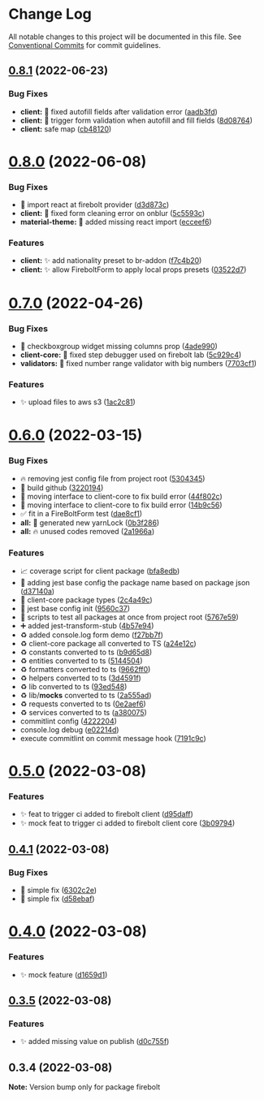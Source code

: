 # Change Log

All notable changes to this project will be documented in this file.
See [Conventional Commits](https://conventionalcommits.org) for commit guidelines.

## [0.8.1](https://github.com/IQ-tech/firebolt/compare/v0.8.0...v0.8.1) (2022-06-23)


### Bug Fixes

* **client:** :bug: fixed autofill fields after validation error ([aadb3fd](https://github.com/IQ-tech/firebolt/commit/aadb3fd33bbb1e0214cfd96894dafebd0d4d59bf))
* **client:** :bug: trigger form validation when autofill and fill fields ([8d08764](https://github.com/IQ-tech/firebolt/commit/8d08764bdebd71efef6d4f059c1da7fa48d3a693))
* **client:** safe map ([cb48120](https://github.com/IQ-tech/firebolt/commit/cb48120410fdfdd4bd3fd9d4f0e084a66325ceff))





# [0.8.0](https://github.com/IQ-tech/firebolt/compare/v0.7.0...v0.8.0) (2022-06-08)


### Bug Fixes

* 🐛 import react at firebolt provider ([d3d873c](https://github.com/IQ-tech/firebolt/commit/d3d873c0c3b18db124979f14148928d6219533d1))
* **client:** :bug: fixed form cleaning error on onblur ([5c5593c](https://github.com/IQ-tech/firebolt/commit/5c5593ca62d76019e4bf55353dd7437c35612948))
* **material-theme:** :bug: added missing react import ([ecceef6](https://github.com/IQ-tech/firebolt/commit/ecceef6ef55142a1bd19ce34d7bc160f5945bcb9))


### Features

* **client:** :sparkles: add nationality preset to br-addon ([f7c4b20](https://github.com/IQ-tech/firebolt/commit/f7c4b201cbb8cd43e34923180a85645b8a4e7e10))
* **client:** :sparkles: allow FireboltForm to apply local props presets ([03522d7](https://github.com/IQ-tech/firebolt/commit/03522d7de16e73637b01999c06428c5a10317901))





# [0.7.0](https://github.com/IQ-tech/firebolt/compare/v0.6.0...v0.7.0) (2022-04-26)


### Bug Fixes

* 🐛 checkboxgroup widget missing columns prop ([4ade990](https://github.com/IQ-tech/firebolt/commit/4ade9900231a6010918d9218c06080e847715b10))
* **client-core:** :bug: fixed step debugger used on firebolt lab ([5c929c4](https://github.com/IQ-tech/firebolt/commit/5c929c4596999c01029d1f54ef515b5df563b780))
* **validators:** :bug: fixed number range validator with big numbers ([7703cf1](https://github.com/IQ-tech/firebolt/commit/7703cf1dbe962089525dcc6349defdc735c91bea))


### Features

* ✨ upload files to aws s3 ([1ac2c81](https://github.com/IQ-tech/firebolt/commit/1ac2c81c61148752ef5970cde0b45235ec5beff3))





# [0.6.0](https://github.com/IQ-tech/firebolt/compare/v0.5.0...v0.6.0) (2022-03-15)


### Bug Fixes

* :fire: removing jest config file from project root ([5304345](https://github.com/IQ-tech/firebolt/commit/5304345b524e0b79e319538bce70e515d79acb40))
* :green_heart: build github ([3220194](https://github.com/IQ-tech/firebolt/commit/32201946f6d221f800f552483a09c5dfd1efdc0f))
* :green_heart: moving interface to client-core to fix build error ([44f802c](https://github.com/IQ-tech/firebolt/commit/44f802c99b8131a42f3aabcb72de860ccb1873e4))
* :green_heart: moving interface to client-core to fix build error ([14b9c56](https://github.com/IQ-tech/firebolt/commit/14b9c561280e7e1579c8f6f82c99ac2afaeb8487))
* :white_check_mark: fit in a FireBoltForm test ([dae8cf1](https://github.com/IQ-tech/firebolt/commit/dae8cf15839c035eddfc70ddc135d040a0865597))
* **all:** :bug: generated new yarnLock ([0b3f286](https://github.com/IQ-tech/firebolt/commit/0b3f28626475763ddc6597922487cefb086c483b))
* **all:** :fire: unused codes removed ([2a1966a](https://github.com/IQ-tech/firebolt/commit/2a1966a69c6acce9520950687eff95c5d45325d4))


### Features

* :chart_with_upwards_trend: coverage script for client package ([bfa8edb](https://github.com/IQ-tech/firebolt/commit/bfa8edbaa427c6920857e8ba1aaed2fe9c999579))
* :construction: adding jest base config the package name based on package json ([d37140a](https://github.com/IQ-tech/firebolt/commit/d37140a17ab4054325ff45d307d5b927619392b8))
* :construction: client-core package types ([2c4a49c](https://github.com/IQ-tech/firebolt/commit/2c4a49c4198002c1e46a586df69e62e30fa5c4d5))
* :construction: jest base config init ([9560c37](https://github.com/IQ-tech/firebolt/commit/9560c37e754b50232fb9d5eb1d3070c80393d4f9))
* :construction: scripts to test all packages at once from project root ([5767e59](https://github.com/IQ-tech/firebolt/commit/5767e599a4333c0768868ae1901c897e8dafbbde))
* :heavy_plus_sign: added jest-transform-stub ([4b57e94](https://github.com/IQ-tech/firebolt/commit/4b57e940bce2b58e0d8bf0bfbc96cd1090a292e0))
* :recycle: added console.log form demo ([f27bb7f](https://github.com/IQ-tech/firebolt/commit/f27bb7f23ae204a41d4661c43f66418e8c90e5f9))
* :recycle: client-core package all converted to TS ([a24e12c](https://github.com/IQ-tech/firebolt/commit/a24e12c7b3c779b54ab2c9f21d0cfc6454e5d85b))
* :recycle: constants converted to ts ([b9d65d8](https://github.com/IQ-tech/firebolt/commit/b9d65d8b9a74f4d2078ed21448d6478c9cfb5c1a))
* :recycle: entities converted to ts ([5144504](https://github.com/IQ-tech/firebolt/commit/51445048c676ee74961744ed5473a42451d925c6))
* :recycle: formatters converted to ts ([9662ff0](https://github.com/IQ-tech/firebolt/commit/9662ff032eac3eb9fcd2c07fa29fa407097558aa))
* :recycle: helpers converted to ts ([3d4591f](https://github.com/IQ-tech/firebolt/commit/3d4591f8a727a6409ecb15dda25dd6e777d7b450))
* :recycle: lib  converted to ts ([93ed548](https://github.com/IQ-tech/firebolt/commit/93ed548accf293f9f73a52e0baa86e80e6bad6ec))
* :recycle: lib/__mocks__  converted to ts ([2a555ad](https://github.com/IQ-tech/firebolt/commit/2a555ada4c9ddf19244bc441688ca6c860ee779b))
* :recycle: requests converted to ts ([0e2aef6](https://github.com/IQ-tech/firebolt/commit/0e2aef66ce9bdf57d18d1b067131c8413e7cbf6f))
* :recycle: services converted to ts ([a380075](https://github.com/IQ-tech/firebolt/commit/a3800759b17fc5c2c32bab8284508c1f1fd9aeeb))
* commitlint config ([4222204](https://github.com/IQ-tech/firebolt/commit/42222045eb800b472fec3ef03816ec65d9b4c71b))
* console.log debug ([e02214d](https://github.com/IQ-tech/firebolt/commit/e02214d709fd43fa84ea4026181bffdf723d4fda))
* execute commitlint on commit message hook ([7191c9c](https://github.com/IQ-tech/firebolt/commit/7191c9c0c56f5dc6ffdc262294a1e06551a8cd58))





# [0.5.0](https://github.com/IQ-tech/firebolt/compare/v0.4.1...v0.5.0) (2022-03-08)


### Features

* ✨ feat to trigger ci added to firebolt client ([d95daff](https://github.com/IQ-tech/firebolt/commit/d95daffbeafafa7d7f11348a6f07e8c2cb98d849))
* ✨ mock feat to trigger ci added to firebolt client core ([3b09794](https://github.com/IQ-tech/firebolt/commit/3b09794a36aae6b17a4444d86fcf14ea306d106f))





## [0.4.1](https://github.com/IQ-tech/firebolt/compare/v0.4.0...v0.4.1) (2022-03-08)


### Bug Fixes

* 🐛 simple fix ([6302c2e](https://github.com/IQ-tech/firebolt/commit/6302c2e95af3088d21cd4d9633d615d4711209a7))
* 🐛 simple fix ([d58ebaf](https://github.com/IQ-tech/firebolt/commit/d58ebaf79c7d6a0aecb8806a0896f8e0f81ffb87))





# [0.4.0](https://github.com/IQ-tech/firebolt/compare/v0.3.5...v0.4.0) (2022-03-08)


### Features

* ✨ mock feature ([d1659d1](https://github.com/IQ-tech/firebolt/commit/d1659d17999d804f01b76369dbdee46aea4c8b1f))





## [0.3.5](https://github.com/IQ-tech/firebolt/compare/v0.3.3...v0.3.5) (2022-03-08)


### Features

* ✨ added missing value on publish ([d0c755f](https://github.com/IQ-tech/firebolt/commit/d0c755f8c2123a00867f9f413d3ee627bff26cf3))





## 0.3.4 (2022-03-08)

**Note:** Version bump only for package firebolt
